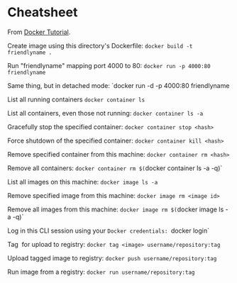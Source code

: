 # Cheatsheet

From [Docker Tutorial](https://docs.docker.com/get-started/).

Create image using this directory's Dockerfile:
`docker build -t friendlyname .`

Run "friendlyname" mapping port 4000 to 80:
`docker run -p 4000:80 friendlyname`

Same thing, but in detached mode:
`docker run -d -p 4000:80 friendlyname

List all running containers
`docker container ls`

List all containers, even those not running:
`docker container ls -a`

Gracefully stop the specified container:
`docker container stop <hash>`

Force shutdown of the specified container:
`docker container kill <hash>`

Remove specified container from this machine:
`docker container rm <hash>`

Remove all containers:
`docker container rm $(`docker container ls -a -q)`

List all images on this machine:
`docker image ls -a`

Remove specified image from this machine:
`docker image rm <image id>`

Remove all images from this machine:
`docker image rm $(`docker image ls -a -q)`

Log in this CLI session using your `Docker credentials:
`docker login`

Tag <image> for upload to registry:
`docker tag <image> username/repository:tag`

Upload tagged image to registry:
`docker push username/repository:tag`

Run image from a registry:
`docker run username/repository:tag`
